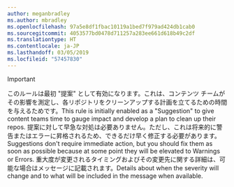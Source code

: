 ```yaml
---
author: meganbradley
ms.author: mbradley
ms.openlocfilehash: 97a5e8df1fbac10119a1bed7f979ad424db1cab0
ms.sourcegitcommit: 4053577bd0478d711257a283ee661d618b49c2df
ms.translationtype: HT
ms.contentlocale: ja-JP
ms.lasthandoff: 03/05/2019
ms.locfileid: "57457830"
---
```

> [!IMPORTANT]
> <span data-ttu-id="61d04-101">このルールは最初 "提案" として有効になります。これは、コンテンツ チームがその影響を測定し、各リポジトリをクリーンアップする計画を立てるための時間を与えるためです。</span><span class="sxs-lookup"><span data-stu-id="61d04-101">This rule is initially enabled as a "Suggestion" to give content teams time to gauge impact and develop a plan to clean up their repos.</span></span> <span data-ttu-id="61d04-102">提案に対して早急な対処は必要ありません。ただし、これは将来的に警告またはエラーに昇格されるため、できるだけ早く修正する必要があります。</span><span class="sxs-lookup"><span data-stu-id="61d04-102">Suggestions don't require immediate action, but you should fix them as soon as possible because at some point they will be elevated to Warnings or Errors.</span></span> <span data-ttu-id="61d04-103">重大度が変更されるタイミングおよびその変更先に関する詳細は、可能な場合はメッセージに記載されます。</span><span class="sxs-lookup"><span data-stu-id="61d04-103">Details about when the severity will change and to what will be included in the message when available.</span></span>